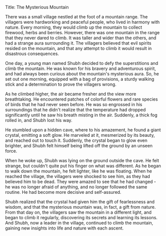Title: The Mysterious Mountain

There was a small village nestled at the foot of a mountain range. The villagers were hardworking and peaceful people, who lived in harmony with nature. Every morning, they would climb up the mountain to collect firewood, herbs and berries. However, there was one mountain in the range that they never dared to climb. It was taller and wider than the others, and had a strange aura surrounding it. The villagers believed that evil spirits resided on the mountain, and that any attempt to climb it would result in disastrous consequences.

One day, a young man named Shubh decided to defy the superstitions and climb the mountain. He was known for his bravery and adventurous spirit, and had always been curious about the mountain's mysterious aura. So, he set out one morning, equipped with a bag of provisions, a sturdy walking stick and a determination to prove the villagers wrong.

As he climbed higher, the air became fresher and the view more breathtaking. He encountered patches of colorful flowers and rare species of birds that he had never seen before. He was so engrossed in his surroundings that he didn't realize that the temperature had dropped significantly until he saw his breath misting in the air. Suddenly, a thick fog rolled in, and Shubh lost his way.

He stumbled upon a hidden cave, where to his amazement, he found a giant crystal, emitting a soft glow. He marveled at it, mesmerized by its beauty, and reached out to touch it. Suddenly, the crystal began to glow even brighter, and Shubh felt himself being lifted off the ground by an unseen force.

When he woke up, Shubh was lying on the ground outside the cave. He felt strange, but couldn't quite put his finger on what was different. As he began to walk down the mountain, he felt lighter, like he was floating. When he reached the village, the villagers were shocked to see him, as they had believed him to be dead. They were amazed to see that he had changed - he was no longer afraid of anything, and no longer followed the same routine. He had become more decisive and self-assured.

Shubh realized that the crystal had given him the gift of fearlessness and wisdom, and that the mysterious mountain was, in fact, a gift from nature. From that day on, the villagers saw the mountain in a different light, and began to climb it regularly, discovering its secrets and learning its lessons. And Shubh, now a leader in the village, continued to climb the mountain, gaining new insights into life and nature with each ascent.
